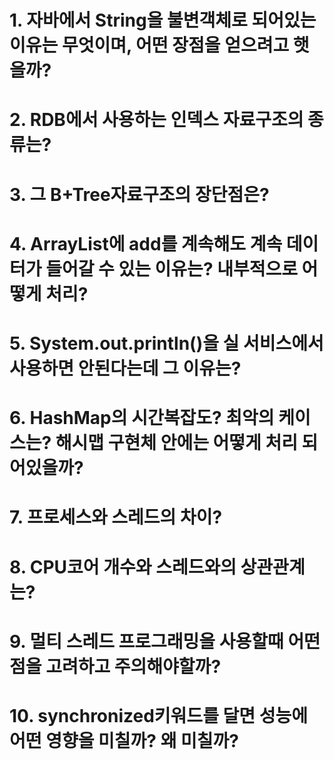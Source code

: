 # 1. 자바에서 String을 불변객체로 되어있는 이유는 무엇이며, 어떤 장점을 얻으려고 햇을까?

# 2. RDB에서 사용하는 인덱스 자료구조의 종류는?

# 3. 그 B+Tree자료구조의 장단점은?

# 4. ArrayList에 add를 계속해도 계속 데이터가 들어갈 수 있는 이유는? 내부적으로 어떻게 처리?

# 5. System.out.println()을 실 서비스에서 사용하면 안된다는데 그 이유는?

# 6. HashMap의 시간복잡도? 최악의 케이스는? 해시맵 구현체 안에는 어떻게 처리 되어있을까?

# 7. 프로세스와 스레드의 차이?

# 8. CPU코어 개수와 스레드와의 상관관계는?

# 9. 멀티 스레드 프로그래밍을 사용할때 어떤 점을 고려하고 주의해야할까?

# 10. synchronized키워드를 달면 성능에 어떤 영향을 미칠까? 왜 미칠까?
